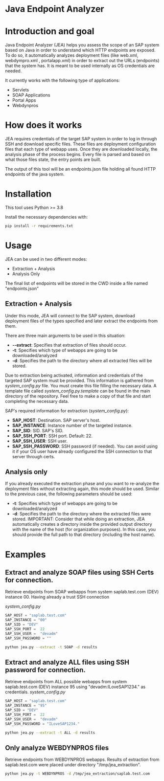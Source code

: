 # Java Endpoint Analyzer

# Introduction and goal 
Java Endpoint Analyzer (JEA) helps you assess the scope of an SAP system based on Java in order to understand which HTTP endpoints are exposed. To do so, it automatically analyzes deployment files (like web.xml, webdympro.xml , portalapp.xml) in order to extract out the URLs (endpoints) that the system has. It is meant to be used internally as OS credentials are needed. 

It currently works with the following type of applications:
- Servlets
- SOAP Applications
- Portal Apps
- Webdynpros

# How does it works

JEA requires credentials of the target SAP system in order to log in through SSH and download specific files. These files are deployment configuration files that each type of webapp uses. Once they are downloaded locally, the analysis phase of the process begins. Every file is parsed and based on what those files state, the entry points are built. 

The output of this tool will be an endpoints.json file holding all found HTTP endpoints of the java system. 

# Installation
This tool uses Python >= 3.8 

Install the necessary dependencies with: 

```bash
pip install -r requirements.txt
```

# Usage

JEA can be used in two different modes: 
- Extraction + Analysis 
- Analysis Only  

The final list of endpoints will be stored in the CWD inside a file named "endpoints.json"

## Extraction + Analysis

Under this mode, JEA will connect to the SAP system, download deployment files of the types specified and later extract the endpoints from them.

There are three main arguments to be used in this situation: 
* **--extract**: Specifies that extraction of files should occur.
* **-t**: Specifies which type of webapps are going to be downloaded/analyzed 
* **-d**: Specifies the path to the directory where all extracted files will be stored.

Due to extraction being activated, information and credentials of the targeted SAP system must be provided. This information is gathered from *system_config.py* file. You must create this file filling the necessary data. A template file called *system_config.py.template* can be found in the main directory of the repository. Feel free to make a copy of that file and start completing the necessary data. 

SAP's required information for extraction (*system_config.py*):
* **SAP_HOST**: Destination. SAP server's host. 
* **SAP_INSTANCE**: Instance number of the targeted instance.
* **SAP_SID**: SID. SAP's SID.
* **SAP_SSH_PORT**: SSH port. Default: 22.
* **SAP_SSH_USER**: SSH user. 
* **SAP_SSH_PASSWORD**: SSH password (if needed). You can avoid using it if your OS user have already configured the SSH connection to that server through certs.

## Analysis only

If you already executed the extraction phase and you want to re-analyze the deployment files without extracting again, this mode should be used. 
Similar to the previous case, the following parameters should be used: 
* **-t**: Specifies which type of webapps are going to be downloaded/analyzed 
* **-d**: Specifies the path to the directory where the extracted files were stored. IMPORTANT: Consider that while doing an extraction, JEA automatically creates a directory inside the provided output directory with the name of the host (for organization purposes). In this case, you should provide the full path to that directory (including the host name).

# Examples


## Extract and analyze SOAP files using SSH Certs for connection.
Retrieve endpoints from SOAP webapps from system saplab.test.com (DEV) instance 00. Having already a trust SSH connection

*system_config.py*
```python   
SAP_HOST = "saplab.test.com"
SAP_INSTANCE = "00"
SAP_SID = "DEV"
SAP_SSH_PORT =  22
SAP_SSH_USER =  "devadm"
SAP_SSH_PASSWORD = ""
```

```bash
python jea.py --extract -t SOAP -d results
```

## Extract and analyze ALL files using SSH password for connection.
Retrieve endpoints from ALL possible webapps from system saplab.test.com (DEV) instance 95 using "devadm:ILoveSAP1234." as credentials. 
*system_config.py*
```python   
SAP_HOST = "saplab.test.com"
SAP_INSTANCE = "95"
SAP_SID = "DEV"
SAP_SSH_PORT =  22
SAP_SSH_USER =  "devadm"
SAP_SSH_PASSWORD = "ILoveSAP1234."
```

```bash
python jea.py --extract -t ALL -d results
```

## Only analyze WEBDYNPROS files
Retrieve endpoints from WEBDYNPROS webapps. Results of extraction from saplab.test.com were placed under directory "/tmp/jea_extraction". 
```bash
python jea.py -t WEBDYNPROS -d /tmp/jea_extraction/saplab.test.com
```




